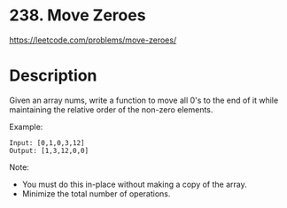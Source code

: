 # 238. Move Zeroes

https://leetcode.com/problems/move-zeroes/

# Description

Given an array nums, write a function to move all 0's to the end of it while 
maintaining the relative order of the non-zero elements.

Example:
```
Input: [0,1,0,3,12]
Output: [1,3,12,0,0]
```

Note:
- You must do this in-place without making a copy of the array.
- Minimize the total number of operations.
